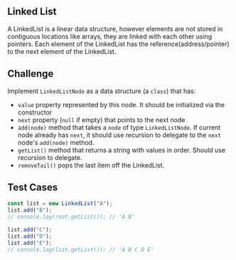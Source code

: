 ## Linked List

A LinkedList is a linear data structure, however elements are not stored in contiguous locations like arrays, they are linked with each other using pointers. Each element of the LinkedList has the reference(address/pointer) to the next element of the LinkedList.

## Challenge

Implement `LinkedListNode` as a data structure (a `class`) that has:

- `value` property represented by this node. It should be initialized via the constructor
- `next` property (`null` if empty) that points to the next node
- `add(node)` method that takes a `node` of type `LinkedListNode`. If current node already has `next`, it should use recursion to delegate to the `next` node's `add(node)` method.
- `getList()` method that returns a string with values in order. Should use recursion to delegate.
- `removeTail()` pops the last item off the LinkedList.

## Test Cases

```js
const list = new LinkedList("A");
list.add("B");
// console.log(root.getList()); // 'A B'

list.add("C");
list.add("D");
list.add("E");
// console.log(list.getList()); // 'A B C D E'
```
